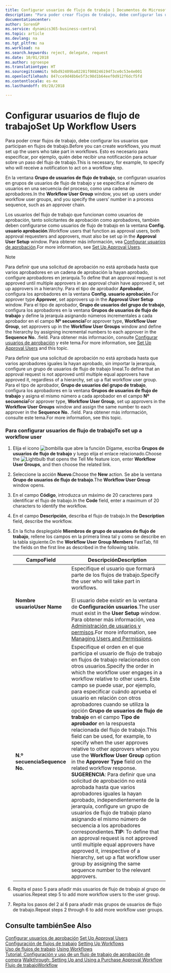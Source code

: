 ```yaml
---
title: Configurar usuarios de flujo de trabajo | Documentos de Microsoft
description: "Para poder crear flujos de trabajo, debe configurar los usuarios que participan en flujos de trabajo. Esto es necesario para especificar, por ejemplo, quién debe recibir una notificación para actuar sobre un paso del flujo de trabajo."
documentationcenter: 
author: SorenGP
ms.service: dynamics365-business-central
ms.topic: article
ms.devlang: na
ms.tgt_pltfrm: na
ms.workload: na
ms.search.keywords: reject, delegate, request
ms.date: 10/01/2018
ms.author: sgroespe
ms.translationtype: HT
ms.sourcegitcommit: 9dbd92409ba02281f008246194f3ce0c53e4e001
ms.openlocfilehash: 847cce9d48b6e5f3c98d1b64eef0d912f6dcf5fd
ms.contentlocale: es-mx
ms.lasthandoff: 09/28/2018

---
```

# <a name="set-up-workflow-users"></a><span data-ttu-id="eea65-104">Configurar usuarios de flujo de trabajo</span><span class="sxs-lookup"><span data-stu-id="eea65-104">Set Up Workflow Users</span></span>
<span data-ttu-id="eea65-105">Para poder crear flujos de trabajo, debe configurar los usuarios que participan en flujos de trabajo.</span><span class="sxs-lookup"><span data-stu-id="eea65-105">Before you can create workflows, you must set up the users who take part in workflows.</span></span> <span data-ttu-id="eea65-106">Esto es necesario para especificar, por ejemplo, quién debe recibir una notificación para actuar sobre un paso del flujo de trabajo.</span><span class="sxs-lookup"><span data-stu-id="eea65-106">This is necessary, for example, to specify who will receive a notification to act on a workflow step.</span></span>  

<span data-ttu-id="eea65-107">En la ventana **Grupo de usuarios de flujo de trabajo**, se configuran usuarios en grupos de usuarios de flujo de trabajo y se especifica el número de usuarios en una secuencia del proceso, como una cadena de aprobadores.</span><span class="sxs-lookup"><span data-stu-id="eea65-107">In the **Workflow User Group** window, you set up users under workflow user groups, and you specify the users’ number in a process sequence, such as an approver chain.</span></span>  

<span data-ttu-id="eea65-108">Los usuarios del flujo de trabajo que funcionan como usuarios de aprobación, tanto solicitantes de aprobación como aprobadores, también deben configurarse como usuarios de flujo de trabajo en la ventana **Config. usuario aprobación**.</span><span class="sxs-lookup"><span data-stu-id="eea65-108">Workflow users that function as approval users, both approval requesters and approvers, must also be set up in the **Approval User Setup** window.</span></span> <span data-ttu-id="eea65-109">Para obtener más información, vea [Configurar usuarios de aprobación](across-how-to-set-up-approval-users.md).</span><span class="sxs-lookup"><span data-stu-id="eea65-109">For more information, see [Set Up Approval Users](across-how-to-set-up-approval-users.md).</span></span>  

> [!NOTE]  
>  <span data-ttu-id="eea65-110">Para definir que una solicitud de aprobación no está aprobada hasta que varios aprobadores en un cadena de aprobación la hayan aprobado, configure aprobadores en jerarquía.</span><span class="sxs-lookup"><span data-stu-id="eea65-110">To define that an approval request is not approved until multiple approvers in an approval chain have approved it, set up approvers in a hierarchy.</span></span> <span data-ttu-id="eea65-111">Para el tipo de aprobador **Aprobador**, configura los aprobadores en la ventana **Config. usuario aprobación**.</span><span class="sxs-lookup"><span data-stu-id="eea65-111">For approver type **Approver**, set approvers up in the **Approval User Setup** window.</span></span> <span data-ttu-id="eea65-112">Para el tipo de aprobador, **Grupo de usuarios del grupo de trabajo**, configura los aprobadores en la ventana **Grupos de usuarios de flujo de trabajo** y define la jerarquía asignando números incrementales a cada aprobador en el campo **Nº secuencia**</span><span class="sxs-lookup"><span data-stu-id="eea65-112">For approver type, **Workflow User Group**, set approvers up in the **Workflow User Groups** window and define the hierarchy by assigning incremental numbers to each approver in the **Sequence No.**</span></span> <span data-ttu-id="eea65-113">.</span><span class="sxs-lookup"><span data-stu-id="eea65-113">field.</span></span> <span data-ttu-id="eea65-114">Para obtener más información, consulte [Configurar usuarios de aprobación](across-how-to-set-up-approval-users.md) y este tema.</span><span class="sxs-lookup"><span data-stu-id="eea65-114">For more information, see [Set Up Approval Users](across-how-to-set-up-approval-users.md) and this topic.</span></span>  
>   
>  <span data-ttu-id="eea65-115">Para definir que una solicitud de aprobación no está aprobada hasta que varios aprobadores iguales la hayan aprobado, sin importar la jerarquía, configure un grupo de usuarios de flujo de trabajo lineal.</span><span class="sxs-lookup"><span data-stu-id="eea65-115">To define that an approval request is not approved until multiple equal approvers have approved it, regardless of a hierarchy, set up a flat workflow user group.</span></span> <span data-ttu-id="eea65-116">Para el tipo de aprobador, **Grupo de usuarios del grupo de trabajo**, configura los aprobadores en la ventana **Grupos de usuarios de flujo de trabajo** y asigna el mismo número a cada aprobador en el campo **Nº secuencia**</span><span class="sxs-lookup"><span data-stu-id="eea65-116">For approver type, **Workflow User Group**, set up approvers in the **Workflow User Groups** window and assign the same number to each approver in the **Sequence No.**</span></span> <span data-ttu-id="eea65-117">.</span><span class="sxs-lookup"><span data-stu-id="eea65-117">field.</span></span> <span data-ttu-id="eea65-118">Para obtener más información, consulte este tema.</span><span class="sxs-lookup"><span data-stu-id="eea65-118">For more information, see this topic.</span></span>  

### <a name="to-set-up-a-workflow-user"></a><span data-ttu-id="eea65-119">Para configurar usuarios de flujo de trabajo</span><span class="sxs-lookup"><span data-stu-id="eea65-119">To set up a workflow user</span></span>  

1. <span data-ttu-id="eea65-120">Elija el icono ![bombilla que abre la función Dígame](media/ui-search/search_small.png "Dígame que desea hacer"), escriba **Grupos de usuarios de flujo de trabajo** y luego elija el enlace relacionado.</span><span class="sxs-lookup"><span data-stu-id="eea65-120">Choose the ![Lightbulb that opens the Tell Me feature](media/ui-search/search_small.png "Tell me what you want to do") icon, enter **Workflow User Groups**, and then choose the related link.</span></span>  
2. <span data-ttu-id="eea65-121">Seleccione la acción **Nuevo**.</span><span class="sxs-lookup"><span data-stu-id="eea65-121">Choose the **New** action.</span></span> <span data-ttu-id="eea65-122">Se abe la ventana **Grupo de usuarios de flujo de trabajo**.</span><span class="sxs-lookup"><span data-stu-id="eea65-122">The **Workflow User Group** window opens.</span></span>  
3. <span data-ttu-id="eea65-123">En el campo **Código**, introduzca un máximo de 20 caracteres para identificar el flujo de trabajo.</span><span class="sxs-lookup"><span data-stu-id="eea65-123">In the **Code** field, enter a maximum of 20 characters to identify the workflow.</span></span>  
4. <span data-ttu-id="eea65-124">En el campo **Descripción**, describa el flujo de trabajo.</span><span class="sxs-lookup"><span data-stu-id="eea65-124">In the **Description** field, describe the workflow.</span></span>  
5. <span data-ttu-id="eea65-125">En la ficha desplegable **Miembros de grupo de usuarios de flujo de trabajo**, rellene los campos en la primera línea tal y como se describe en la tabla siguiente.</span><span class="sxs-lookup"><span data-stu-id="eea65-125">On the **Workflow User Group Members** FastTab, fill the fields on the first line as described in the following table.</span></span>  

    |<span data-ttu-id="eea65-126">Campo</span><span class="sxs-lookup"><span data-stu-id="eea65-126">Field</span></span>|<span data-ttu-id="eea65-127">Descripción</span><span class="sxs-lookup"><span data-stu-id="eea65-127">Description</span></span>|  
    |---------------------------------|---------------------------------------|  
    |<span data-ttu-id="eea65-128">**Nombre usuario**</span><span class="sxs-lookup"><span data-stu-id="eea65-128">**User Name**</span></span>|<span data-ttu-id="eea65-129">Especifique el usuario que formará parte de los flujos de trabajo.</span><span class="sxs-lookup"><span data-stu-id="eea65-129">Specify the user who will take part in workflows.</span></span><br /><br /> <span data-ttu-id="eea65-130">El usuario debe existir en la ventana de **Configuración usuarios**.</span><span class="sxs-lookup"><span data-stu-id="eea65-130">The user must exist in the **User Setup** window.</span></span> <span data-ttu-id="eea65-131">Para obtener más información, vea [Administración de usuarios y permisos](ui-how-users-permissions.md).</span><span class="sxs-lookup"><span data-stu-id="eea65-131">For more information, see [Managing Users and Permissions](ui-how-users-permissions.md).</span></span>|  
    |<span data-ttu-id="eea65-132">**N.º secuencia**</span><span class="sxs-lookup"><span data-stu-id="eea65-132">**Sequence No.**</span></span>|<span data-ttu-id="eea65-133">Especifique el orden en el que participa el usuario de flujo de trabajo en flujos de trabajo relacionados con otros usuarios.</span><span class="sxs-lookup"><span data-stu-id="eea65-133">Specify the order in which the workflow user engages in a workflow relative to other users.</span></span> <span data-ttu-id="eea65-134">Este campo se puede usar, por ejemplo, para especificar cuándo aprueba el usuario en relación con otros aprobadores cuando se utiliza la opción **Grupo de usuarios de flujo de trabajo** en el campo **Tipo de aprobador** en la respuesta relacionada del flujo de trabajo.</span><span class="sxs-lookup"><span data-stu-id="eea65-134">This field can be used, for example, to specify when the user approves relative to other approvers when you use the **Workflow User Group** option in the **Approver Type** field on the related workflow response.</span></span> <span data-ttu-id="eea65-135">**SUGERENCIA**: Para definir que una solicitud de aprobación no está aprobada hasta que varios aprobadores iguales la hayan aprobado, independientemente de la jerarquía, configure un grupo de usuarios de flujo de trabajo plano asignando el mismo número de secuencia a los aprobadores correspondientes.</span><span class="sxs-lookup"><span data-stu-id="eea65-135">**TIP:**  To define that an approval request is not approved until multiple equal approvers have approved it, irrespective of a hierarchy, set up a flat workflow user group by assigning the same sequence number to the relevant approvers.</span></span>|  
6. <span data-ttu-id="eea65-136">Repita el paso 5 para añadir más usuarios de flujo de trabajo al grupo de usuarios.</span><span class="sxs-lookup"><span data-stu-id="eea65-136">Repeat step 5 to add more workflow users to the user group.</span></span>  
7. <span data-ttu-id="eea65-137">Repita los pasos del 2 al 6 para añadir más grupos de usuarios de flujo de trabajo.</span><span class="sxs-lookup"><span data-stu-id="eea65-137">Repeat steps 2 through 6 to add more workflow user groups.</span></span>  

## <a name="see-also"></a><span data-ttu-id="eea65-138">Consulte también</span><span class="sxs-lookup"><span data-stu-id="eea65-138">See Also</span></span>  
<span data-ttu-id="eea65-139">[Configurar usuarios de aprobación](across-how-to-set-up-approval-users.md) </span><span class="sxs-lookup"><span data-stu-id="eea65-139">[Set Up Approval Users](across-how-to-set-up-approval-users.md) </span></span>  
<span data-ttu-id="eea65-140">[Configuración de flujos de trabajo](across-set-up-workflows.md) </span><span class="sxs-lookup"><span data-stu-id="eea65-140">[Setting Up Workflows](across-set-up-workflows.md) </span></span>  
<span data-ttu-id="eea65-141">[Uso de flujos de trabajo](across-use-workflows.md) </span><span class="sxs-lookup"><span data-stu-id="eea65-141">[Using Workflows](across-use-workflows.md) </span></span>  
<span data-ttu-id="eea65-142">[Tutorial: Configuración y uso de un flujo de trabajo de aprobación de compra](walkthrough-setting-up-and-using-a-purchase-approval-workflow.md) </span><span class="sxs-lookup"><span data-stu-id="eea65-142">[Walkthrough: Setting Up and Using a Purchase Approval Workflow](walkthrough-setting-up-and-using-a-purchase-approval-workflow.md) </span></span>  
[<span data-ttu-id="eea65-143">Flujo de trabajo</span><span class="sxs-lookup"><span data-stu-id="eea65-143">Workflow</span></span>](across-workflow.md)   

